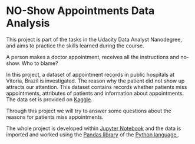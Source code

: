 # NO-Show Appointments Data Analysis
This project is part of the tasks in the Udacity Data Analyst Nanodegree, and aims to practice the skills learned during the course.

A person makes a doctor appointment, receives all the instructions and no-show. Who to blame?

In this project, a dataset of appointment records in public hospitals at Vitoria, Brazil is investigated. The reason why the patient did not show up attracts our attention. This dataset contains records whether patients miss appointments, attributes of patients and information about appointments. The data set is provided on [Kaggle](https://www.kaggle.com/joniarroba/noshowappointments).

Through this project we will try to answer some questions about the reasons for patients miss appointments.

The whole project is developed within [Jupyter Notebook](https://jupyter.org/) and the data is imported and worked using the [Pandas library](https://pandas.pydata.org/) of the [Python language ](https://www.python.org/).
